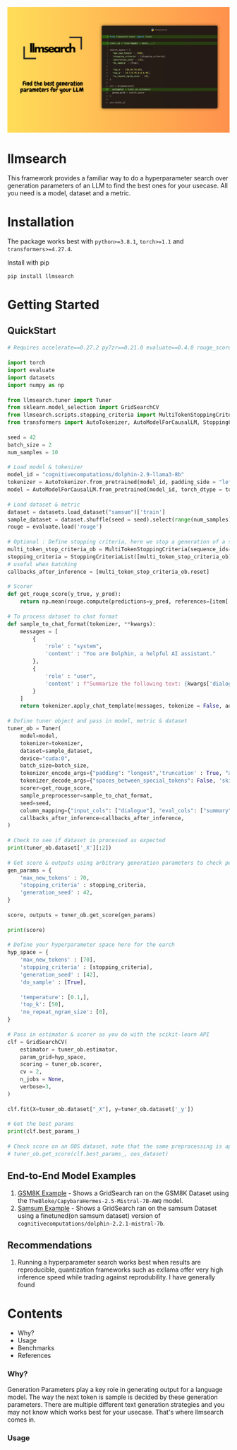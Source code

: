 ![llmsearch](assets/llmsearch.png)
# llmsearch

This framework provides a familiar way to do a hyperparameter search over generation parameters of an LLM to find the best ones for your usecase. All you need is a model, dataset and a metric.

# Installation
The package works best with `python>=3.8.1`, `torch>=1.1` and `transformers>=4.27.4`.

Install with pip
```
pip install llmsearch
```

# Getting Started

## QuickStart

```python
# Requires accelerate==0.27.2 py7zr==0.21.0 evaluate==0.4.0 rouge_score==0.1.2

import torch
import evaluate
import datasets
import numpy as np

from llmsearch.tuner import Tuner
from sklearn.model_selection import GridSearchCV
from llmsearch.scripts.stopping_criteria import MultiTokenStoppingCriteria
from transformers import AutoTokenizer, AutoModelForCausalLM, StoppingCriteriaList

seed = 42
batch_size = 2
num_samples = 10

# Load model & tokenizer
model_id = "cognitivecomputations/dolphin-2.9-llama3-8b"
tokenizer = AutoTokenizer.from_pretrained(model_id, padding_side = "left")
model = AutoModelForCausalLM.from_pretrained(model_id, torch_dtype = torch.float16, device_map = "auto")

# Load dataset & metric
dataset = datasets.load_dataset("samsum")['train']
sample_dataset = dataset.shuffle(seed = seed).select(range(num_samples))
rouge = evaluate.load('rouge')

# Optional : Define stopping criteria, here we stop a generation of a sequence when `<|im_end|>` is reached
multi_token_stop_criteria_ob = MultiTokenStoppingCriteria(sequence_ids=[128256])
stopping_criteria = StoppingCriteriaList([multi_token_stop_criteria_ob])
# useful when batching
callbacks_after_inference = [multi_token_stop_criteria_ob.reset]

# Scorer
def get_rouge_score(y_true, y_pred):
    return np.mean(rouge.compute(predictions=y_pred, references=[item['summary'] for item in y_true], use_stemmer=True, use_aggregator=False)['rouge2'])

# To process dataset to chat format
def sample_to_chat_format(tokenizer, **kwargs):
    messages = [
        {
            'role' : "system",
            'content' : "You are Dolphin, a helpful AI assistant."
        },
        {
            'role' : "user",
            'content' : f"Summarize the following text: {kwargs['dialogue']}"
        }
    ]
    return tokenizer.apply_chat_template(messages, tokenize = False, add_generation_prompt = True)

# Define tuner object and pass in model, metric & dataset
tuner_ob = Tuner(
    model=model,
    tokenizer=tokenizer,
    dataset=sample_dataset,
    device="cuda:0",
    batch_size=batch_size,
    tokenizer_encode_args={"padding": "longest",'truncation' : True, "add_special_tokens": False, 'max_length' : 1024},
    tokenizer_decode_args={"spaces_between_special_tokens": False, 'skip_special_tokens' : True},
    scorer=get_rouge_score,
    sample_preprocessor=sample_to_chat_format,
    seed=seed,
    column_mapping={"input_cols": ["dialogue"], "eval_cols": ["summary"]},
    callbacks_after_inference=callbacks_after_inference,
)

# Check to see if dataset is processed as expected
print(tuner_ob.dataset['_X'][:2])

# Get score & outputs using arbitrary generation parameters to check performance before tuning
gen_params = {
    'max_new_tokens' : 70,
    'stopping_criteria' : stopping_criteria,
    'generation_seed' : 42,
}

score, outputs = tuner_ob.get_score(gen_params)

print(score)

# Define your hyperparameter space here for the earch
hyp_space = {
    'max_new_tokens' : [70],
    'stopping_criteria' : [stopping_criteria],
    'generation_seed' : [42],
    'do_sample' : [True],

    'temperature': [0.1,],
    'top_k': [50],
    'no_repeat_ngram_size': [0],
}

# Pass in estimator & scorer as you do with the scikit-learn API
clf = GridSearchCV(
    estimator = tuner_ob.estimator,
    param_grid=hyp_space,
    scoring = tuner_ob.scorer,
    cv = 2,
    n_jobs = None,
    verbose=3,
)

clf.fit(X=tuner_ob.dataset["_X"], y=tuner_ob.dataset['_y'])

# Get the best params
print(clf.best_params_)

# Check score on an OOS dataset, note that the same preprocessing is applied to this dataset
# tuner_ob.get_score(clf.best_params_, oos_dataset)

```

## End-to-End Model Examples
1. [GSM8K Example](https://github.com/Praful932/llmsearch/blob/main/examples/gsm8k_example.ipynb) - Shows a GridSearch ran on the GSM8K Dataset using the `TheBloke/CapybaraHermes-2.5-Mistral-7B-AWQ` model.
2. [Samsum Example](https://github.com/Praful932/llmsearch/blob/main/examples/samsum_example.ipynb) - Shows a GridSearch ran on the samsum Dataset
using a finetuned(on samsum dataset) version of `cognitivecomputations/dolphin-2.2.1-mistral-7b`.

## Recommendations
1. Running a hyperparameter search works best when results are reproducible, quantization frameworks such as exllama offer very high inference speed while trading against reprodubility. I have generally found

# Contents
- Why?
- Usage
- Benchmarks
- References

### Why?
Generation Parameters play a key role in generating output for a language model. The way the next token is sample is decided by these generation parameters. There are multiple different text generation strategies and you may not know which works best for your usecase. That's where llmsearch comes in.

### Usage